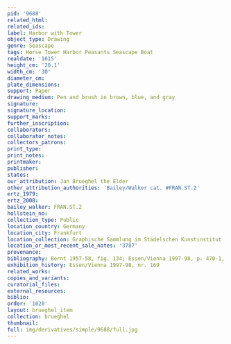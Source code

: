 ```yaml
---
pid: '9688'
related_html: 
related_ids: 
label: Harbor with Tower
object_type: Drawing
genre: Seascape
tags: Horse Tower Harbor Peasants Seascape Boat
realdate: '1615'
height_cm: '20.1'
width_cm: '30'
diameter_cm: 
plate_dimensions: 
support: Paper
drawing_medium: Pen and brush in brown, blue, and gray
signature: 
signature_location: 
support_marks: 
further_inscription: 
collaborators: 
collaborator_notes: 
collectors_patrons: 
print_type: 
print_notes: 
printmaker: 
publisher: 
states: 
our_attribution: Jan Brueghel the Elder
other_attribution_authorities: 'Bailey/Walker cat. #FRAN.ST.2'
ertz_1979: 
ertz_2008: 
bailey_walker: FRAN.ST.2
hollstein_no: 
collection_type: Public
location_country: Germany
location_city: Frankfurt
location_collection: Graphische Sammlung im Städelschen Kunstinstitut
location_or_most_recent_sale_notes: '3787'
provenance: 
bibliography: Bernt 1957-58, fig. 134; Essen/Vienna 1997-98, p. 470-1, nr. 169, ill.
exhibition_history: Essen/Vienna 1997-98, nr. 169
related_works: 
copies_and_variants: 
curatorial_files: 
external_resources: 
biblio: 
order: '1020'
layout: brueghel_item
collection: brueghel
thumbnail: 
full: img/derivatives/simple/9688/full.jpg
---
```

